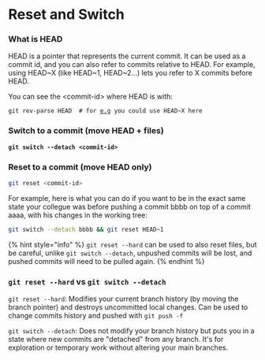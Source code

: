 # Reset and Switch

### What is HEAD

HEAD is a pointer that represents the current commit. It can be used as a commit id, and you can also refer to commits relative to HEAD. For example, using HEAD\~X (like HEAD\~1, HEAD\~2...) lets you refer to X commits before HEAD.

You can see the \<commit-id> where HEAD is with:

<pre class="language-bash"><code class="lang-bash">git rev-parse HEAD  # for <a data-footnote-ref href="#user-content-fn-1">e.g</a> you could use HEAD~X here
</code></pre>

### Switch to a commit (move HEAD + files)

<pre class="language-bash"><code class="lang-bash"><strong>git switch --detach &#x3C;commit-id>
</strong></code></pre>

### Reset to a commit (move HEAD only)

```bash
git reset <commit-id>
```

For example, here is what you can do if you want to be in the exact same state your collegue was before pushing a commit bbbb on top of a commit aaaa, with his changes in the working tree:

```bash
git switch --detach bbbb && git reset HEAD~1
```

{% hint style="info" %}
`git reset --hard` can be used to also reset files, but be careful, unlike `git switch --detach`, unpushed commits will be lost, and pushed commits will need to be pulled again.
{% endhint %}

### `git reset --hard` vs `git switch --detach`

`git reset --hard`: Modifies your current branch history (by moving the branch pointer) and destroys uncommitted local changes. Can be used to change commits history and pushed with `git push -f`

`git switch --detach`: Does not modify your branch history but puts you in a state where new commits are "detached" from any branch. It's for exploration or temporary work without altering your main branches.

[^1]: example
